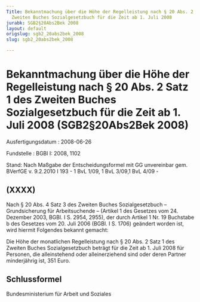 ```yaml
---
Title: Bekanntmachung über die Höhe der Regelleistung nach § 20 Abs. 2 Satz 1 des
  Zweiten Buches Sozialgesetzbuch für die Zeit ab 1. Juli 2008
jurabk: SGB2§20Abs2Bek 2008
layout: default
origslug: sgb2_20abs2bek_2008
slug: sgb2_20abs2bek_2008

---
```


# Bekanntmachung über die Höhe der Regelleistung nach § 20 Abs. 2 Satz 1 des Zweiten Buches Sozialgesetzbuch für die Zeit ab 1. Juli 2008 (SGB2§20Abs2Bek 2008)

Ausfertigungsdatum
:   2008-06-26

Fundstelle
:   BGBl I: 2008, 1102

Stand: Nach Maßgabe der Entscheidungsformel mit GG unvereinbar gem. BVerfGE v. 9.2.2010 I 193 - 1 BvL 1/09, 1 BvL 3/09,1 BvL 4/09 -

## (XXXX)

Nach § 20 Abs. 4 Satz 3 des Zweiten Buches Sozialgesetzbuch – Grundsicherung für Arbeitsuchende – (Artikel 1 des Gesetzes vom 24. Dezember 2003, BGBl. I S. 2954, 2955), der durch Artikel 1 Nr. 19 Buchstabe b des Gesetzes vom 20. Juli 2006 (BGBl. I S. 1706) geändert worden ist, wird hiermit Folgendes bekannt gemacht:

Die Höhe der monatlichen Regelleistung nach § 20 Abs. 2 Satz 1 des Zweiten Buches Sozialgesetzbuch beträgt für die Zeit ab 1. Juli 2008 für Personen, die alleinstehend oder alleinerziehend sind oder deren Partner minderjährig ist, 351 Euro.


## Schlussformel

Bundesministerium für Arbeit und Soziales

